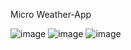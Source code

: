 Micro Weather-App


![image](https://user-images.githubusercontent.com/11493686/155902275-accf8b3f-9250-4aeb-a1d3-06b8c9a4dfe8.png)
![image](https://user-images.githubusercontent.com/11493686/178500174-f4956047-17a5-4a5c-a811-89aadfe1fe02.png)
![image](https://user-images.githubusercontent.com/11493686/178500430-bdaa1ab5-c152-4468-97bf-cd00826f069c.png)

